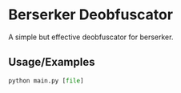 
# Berserker Deobfuscator

A simple but effective deobfuscator for berserker. 




## Usage/Examples

```python
python main.py [file]
```

